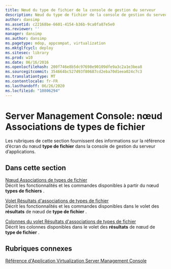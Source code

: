 ```yaml
---
title: Nœud du type de fichier de la console de gestion du serveur
description: Nœud du type de fichier de la console de gestion du serveur
author: dansimp
ms.assetid: c22168be-6601-4154-b36b-9ca0fa87e5e0
ms.reviewer: ''
manager: dansimp
ms.author: dansimp
ms.pagetype: mdop, appcompat, virtualization
ms.mktglfcycl: deploy
ms.sitesec: library
ms.prod: w10
ms.date: 06/16/2016
ms.openlocfilehash: 200f746e8b5dc97698e90109dfe9a3c2a1e3bea8
ms.sourcegitcommit: 354664bc527d93f80687cd2eba70d1eea024c7c3
ms.translationtype: MT
ms.contentlocale: fr-FR
ms.lasthandoff: 06/26/2020
ms.locfileid: "10806294"
---
```

# Server Management Console: nœud Associations de types de fichier


Les rubriques de cette section fournissent des informations sur la référence d’écran du nœud **type de fichier** dans la console de gestion du serveur d’applications.

## Dans cette section


<a href="" id="file-type-associations-node"></a>[Nœud Associations de types de fichier](file-type-associations-node.md)  
Décrit les fonctionnalités et les commandes disponibles à partir du nœud **types de fichiers** .

<a href="" id="file-type-associations-results-pane"></a>[Volet Résultats d'associations de types de fichier](file-type-associations-results-pane.md)  
Décrit les fonctionnalités et les commandes disponibles dans le volet des **résultats** de nœud de **type de fichier** .

<a href="" id="file-type-associations-results-pane-columns"></a>[Colonnes du volet Résultats d'associations de types de fichier](file-type-associations-results-pane-columns.md)  
Décrit les colonnes disponibles dans le volet des **résultats** de nœud de **type de fichier** .

## Rubriques connexes


[Référence d'Application Virtualization Server Management Console](application-virtualization-server-management-console-reference.md)

 

 





